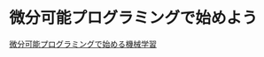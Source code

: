 # 微分可能プログラミングで始めよう
[微分可能プログラミングで始める機械学習](https://colab.research.google.com/github/tsakailab/DiffProg/blob/main/MLPrimerDiffProg.ipynb)
